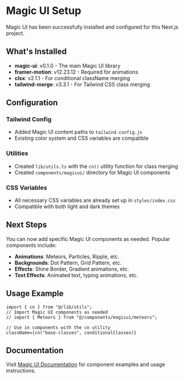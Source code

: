 # Magic UI Setup

Magic UI has been successfully installed and configured for this Next.js project.

## What's Installed

- **magic-ui**: v0.1.0 - The main Magic UI library
- **framer-motion**: v12.23.12 - Required for animations
- **clsx**: v2.1.1 - For conditional className merging
- **tailwind-merge**: v3.3.1 - For Tailwind CSS class merging

## Configuration

### Tailwind Config
- Added Magic UI content paths to `tailwind.config.js`
- Existing color system and CSS variables are compatible

### Utilities
- Created `lib/utils.ts` with the `cn()` utility function for class merging
- Created `components/magicui/` directory for Magic UI components

### CSS Variables
- All necessary CSS variables are already set up in `styles/index.css`
- Compatible with both light and dark themes

## Next Steps

You can now add specific Magic UI components as needed. Popular components include:

- **Animations**: Meteors, Particles, Ripple, etc.
- **Backgrounds**: Dot Pattern, Grid Pattern, etc.
- **Effects**: Shine Border, Gradient animations, etc.
- **Text Effects**: Animated text, typing animations, etc.

## Usage Example

```tsx
import { cn } from "@/lib/utils";
// Import Magic UI components as needed
// import { Meteors } from "@/components/magicui/meteors";

// Use in components with the cn utility
className={cn("base-classes", conditionalClasses)}
```

## Documentation

Visit [Magic UI Documentation](https://magicui.design/docs) for component examples and usage instructions.
